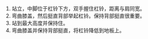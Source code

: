1. 站立，中脚位于杠铃下方，双手握住杠铃，距离与肩同宽。
2. 弯曲膝盖，然后挺直背部举起杠铃。保持背部挺直很重要。
3. 站到最大高度并保持住。
4. 弯曲膝盖并保持背部挺直，将杠铃降低到地板上。